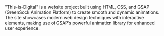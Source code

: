 "This-is-Digital" is a website project built using HTML, CSS, and GSAP (GreenSock Animation Platform) to create smooth and dynamic animations. The site showcases modern web design techniques with interactive elements, making use of GSAP’s powerful animation library for enhanced user experience.
